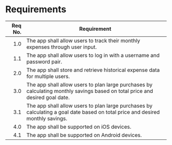 # Requirements

| Req No. | Requirement                                                                                                                     |
| ------: | ------------------------------------------------------------------------------------------------------------------------------- |
| 1.0     | The app shall allow users to track their monthly expenses through user input.                                                   |
| 1.1     | The app shall allow users to log in with a username and password pair.                                                          |
| 2.0     | The app shall store and retrieve historical expense data for multiple users.                                                    |
| 3.0     | The app shall allow users to plan large purchases by calculating monthly savings based on total price and desired goal date.    |
| 3.1     | The app shall allow users to plan large purchases by calculating a goal date based on total price and desired monthly savings.  |
| 4.0     | The app shall be supported on iOS devices.                                                                                      |
| 4.1     | The app shall be supported on Android devices.                                                                                  | 
